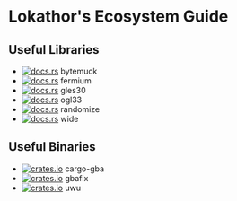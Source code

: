 
# Lokathor's Ecosystem Guide

## Useful Libraries

* [![docs.rs](https://docs.rs/bytemuck/badge.svg)](https://docs.rs/bytemuck/) bytemuck
* [![docs.rs](https://docs.rs/fermium/badge.svg)](https://docs.rs/fermium/) fermium
* [![docs.rs](https://docs.rs/gles30/badge.svg)](https://docs.rs/gles30/) gles30
* [![docs.rs](https://docs.rs/ogl33/badge.svg)](https://docs.rs/ogl33/) ogl33
* [![docs.rs](https://docs.rs/randomize/badge.svg)](https://docs.rs/randomize/) randomize
* [![docs.rs](https://docs.rs/wide/badge.svg)](https://docs.rs/wide/) wide

## Useful Binaries

* [![crates.io](https://img.shields.io/crates/v/cargo-gba.svg)](https://crates.io/crates/cargo-gba) cargo-gba
* [![crates.io](https://img.shields.io/crates/v/gbafix.svg)](https://crates.io/crates/gbafix) gbafix
* [![crates.io](https://img.shields.io/crates/v/uwu.svg)](https://crates.io/crates/uwu) uwu
